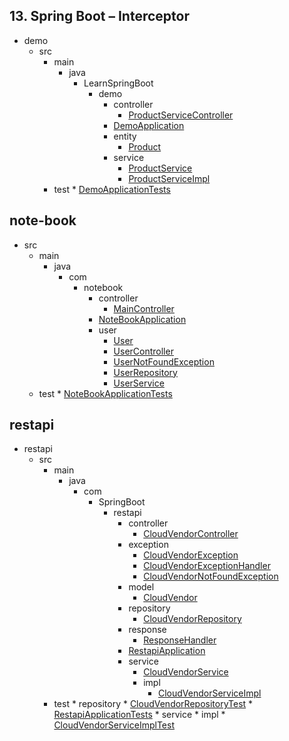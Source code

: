 
## 13. Spring Boot – Interceptor
  * demo
    * src
      * main
        * java
          * LearnSpringBoot
            * demo
              * controller
                * [ProductServiceController](https://github.com/hoangtien2k3qx1/learn-spring-boot/blob/main/13.%20Spring%20Boot%20–%20Interceptor/demo/src/main/java/LearnSpringBoot/demo/controller/ProductServiceController.java)
              * [DemoApplication](https://github.com/hoangtien2k3qx1/learn-spring-boot/blob/main/13.%20Spring%20Boot%20–%20Interceptor/demo/src/main/java/LearnSpringBoot/demo/DemoApplication.java)
              * entity
                * [Product](https://github.com/hoangtien2k3qx1/learn-spring-boot/blob/main/13.%20Spring%20Boot%20–%20Interceptor/demo/src/main/java/LearnSpringBoot/demo/entity/Product.java)
              * service
                * [ProductService](https://github.com/hoangtien2k3qx1/learn-spring-boot/blob/main/13.%20Spring%20Boot%20–%20Interceptor/demo/src/main/java/LearnSpringBoot/demo/service/ProductService.java)
                * [ProductServiceImpl](https://github.com/hoangtien2k3qx1/learn-spring-boot/blob/main/13.%20Spring%20Boot%20–%20Interceptor/demo/src/main/java/LearnSpringBoot/demo/service/ProductServiceImpl.java)
      * test
              * [DemoApplicationTests](https://github.com/hoangtien2k3qx1/learn-spring-boot/blob/main/13.%20Spring%20Boot%20–%20Interceptor/demo/src/test/java/LearnSpringBoot/demo/DemoApplicationTests.java)

## note-book
  * src
    * main
      * java
        * com
          * notebook
            * controller
              * [MainController](https://github.com/hoangtien2k3qx1/learn-spring-boot/blob/main/note-book/src/main/java/com/notebook/controller/MainController.java)
            * [NoteBookApplication](https://github.com/hoangtien2k3qx1/learn-spring-boot/blob/main/note-book/src/main/java/com/notebook/NoteBookApplication.java)
            * user
              * [User](https://github.com/hoangtien2k3qx1/learn-spring-boot/blob/main/note-book/src/main/java/com/notebook/user/User.java)
              * [UserController](https://github.com/hoangtien2k3qx1/learn-spring-boot/blob/main/note-book/src/main/java/com/notebook/user/UserController.java)
              * [UserNotFoundException](https://github.com/hoangtien2k3qx1/learn-spring-boot/blob/main/note-book/src/main/java/com/notebook/user/UserNotFoundException.java)
              * [UserRepository](https://github.com/hoangtien2k3qx1/learn-spring-boot/blob/main/note-book/src/main/java/com/notebook/user/UserRepository.java)
              * [UserService](https://github.com/hoangtien2k3qx1/learn-spring-boot/blob/main/note-book/src/main/java/com/notebook/user/UserService.java)
    * test
            * [NoteBookApplicationTests](https://github.com/hoangtien2k3qx1/learn-spring-boot/blob/main/note-book/src/test/java/com/notebook/NoteBookApplicationTests.java)

## restapi
  * restapi
    * src
      * main
        * java
          * com
            * SpringBoot
              * restapi
                * controller
                  * [CloudVendorController](https://github.com/hoangtien2k3qx1/learn-spring-boot/blob/main/restapi/restapi/src/main/java/com/SpringBoot/restapi/controller/CloudVendorController.java)
                * exception
                  * [CloudVendorException](https://github.com/hoangtien2k3qx1/learn-spring-boot/blob/main/restapi/restapi/src/main/java/com/SpringBoot/restapi/exception/CloudVendorException.java)
                  * [CloudVendorExceptionHandler](https://github.com/hoangtien2k3qx1/learn-spring-boot/blob/main/restapi/restapi/src/main/java/com/SpringBoot/restapi/exception/CloudVendorExceptionHandler.java)
                  * [CloudVendorNotFoundException](https://github.com/hoangtien2k3qx1/learn-spring-boot/blob/main/restapi/restapi/src/main/java/com/SpringBoot/restapi/exception/CloudVendorNotFoundException.java)
                * model
                  * [CloudVendor](https://github.com/hoangtien2k3qx1/learn-spring-boot/blob/main/restapi/restapi/src/main/java/com/SpringBoot/restapi/model/CloudVendor.java)
                * repository
                  * [CloudVendorRepository](https://github.com/hoangtien2k3qx1/learn-spring-boot/blob/main/restapi/restapi/src/main/java/com/SpringBoot/restapi/repository/CloudVendorRepository.java)
                * response
                  * [ResponseHandler](https://github.com/hoangtien2k3qx1/learn-spring-boot/blob/main/restapi/restapi/src/main/java/com/SpringBoot/restapi/response/ResponseHandler.java)
                * [RestapiApplication](https://github.com/hoangtien2k3qx1/learn-spring-boot/blob/main/restapi/restapi/src/main/java/com/SpringBoot/restapi/RestapiApplication.java)
                * service
                  * [CloudVendorService](https://github.com/hoangtien2k3qx1/learn-spring-boot/blob/main/restapi/restapi/src/main/java/com/SpringBoot/restapi/service/CloudVendorService.java)
                  * impl
                    * [CloudVendorServiceImpl](https://github.com/hoangtien2k3qx1/learn-spring-boot/blob/main/restapi/restapi/src/main/java/com/SpringBoot/restapi/service/impl/CloudVendorServiceImpl.java)
      * test
                * repository
                  * [CloudVendorRepositoryTest](https://github.com/hoangtien2k3qx1/learn-spring-boot/blob/main/restapi/restapi/src/test/java/com/SpringBoot/restapi/repository/CloudVendorRepositoryTest.java)
                * [RestapiApplicationTests](https://github.com/hoangtien2k3qx1/learn-spring-boot/blob/main/restapi/restapi/src/test/java/com/SpringBoot/restapi/RestapiApplicationTests.java)
                * service
                  * impl
                    * [CloudVendorServiceImplTest](https://github.com/hoangtien2k3qx1/learn-spring-boot/blob/main/restapi/restapi/src/test/java/com/SpringBoot/restapi/service/impl/CloudVendorServiceImplTest.java)
